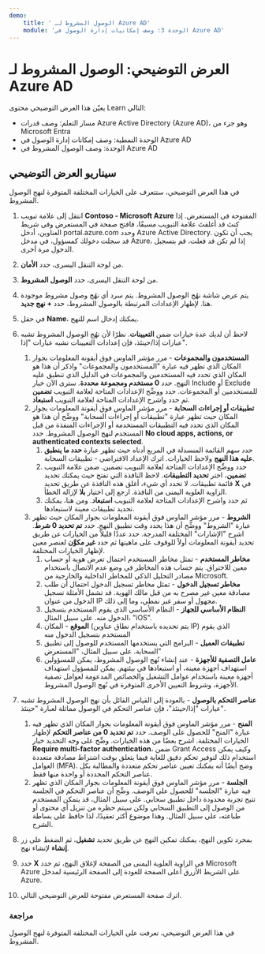 ```yaml
---
demo:
    title: ' الوصول المشروط لـ Azure AD'    
    module: 'الوحدة 3: وصف إمكانيات إدارة الوصول في Azure AD'
---
```


# <a name="demo-azure-ad-conditional-access"></a>العرض التوضيحي: الوصول المشروط لـ Azure AD

يعيّن هذا العرض التوضيحي محتوى Learn التالي:

- مسار التعلم: وصف قدرات Azure Active Directory (Azure AD)، وهو جزء من Microsoft Entra
- الوحدة النمطية: وصف إمكانات إدارة الوصول في Azure AD
- الوحدة: وصف الوصول المشروط في Azure AD

## <a name="demo-scenario"></a>سيناريو العرض التوضيحي

في هذا العرض التوضيحي، ستتعرف على الخيارات المختلفة المتوفرة لنهج الوصول المشروط.

1. انتقل إلى علامة تبويب **Contoso - Microsoft Azure** المفتوحة في المستعرض. إذا كنتَ قد أغلقتَ علامة التبويب مسبقًا، فافتح صفحة في المستعرض وفي شريط العناوين، أدخل portal.azure.com وحدد Azure Active Directory. يجب أن تكون قد سجلت دخولك كمسؤول، في مدخل Azure، إذا لم تكن قد فعلت، قم بتسجيل الدخول مرة أخرى.

1. من لوحة التنقل اليسرى، حدد **الأمان**.

1. من لوحة التنقل اليسرى، حدد **الوصول المشروط**.

1. يتم عرض شاشة نهُج الوصول المشروط. يتم سرد أي نهُج وصول مشروط موجودة هنا. لإظهار الإعدادات المرتبطة بالوصول المشروط، حدد **+ نهج جديد**.

1. في حقل **Name**، يمكنك إدخال اسم للنهج.

1. لاحظ أن لديك عدة خيارات ضمن **التعيينات**.  نظرًا لأن نهُج الوصول المشروط تشبه عبارات إذا/حينئذ، فإن إعدادات التعيينات تشبه عبارات "إذا".
    1. **المستخدمون والمجموعات** - مرر مؤشر الماوس فوق أيقونة المعلومات بجوار المكان الذي تظهر فيه عبارة "المستخدمون والمجموعات" واذكر أن هذا هو المكان الذي تحدد فيه المستخدمين والمجموعات في الدليل الذي تنطبق عليه النهج. حدد **0 مستخدم ومجموعة محددة**.  سترى الآن خيار Include أو Exclude للمستخدمين أو المجموعات. حدد ووضِّح الإعدادات المتاحة لعلامة التبويب **تضمين** ثم حدد واشرح الإعدادات المتاحة لعلامة التبويب **استبعاد**.
    1. **تطبيقات أو إجراءات السحابة** - مرر مؤشر الماوس فوق أيقونة المعلومات بجوار المكان حيث تظهر عبارة "تطبيقات أو إجراءات السحابة" ووضِّح أن هذا هو المكان الذي تحدد فيه التطبيقات المستخدمة أو الإجراءات المنفذة من قبل المستخدم لنهج الوصول المشروط.  حدد **No cloud apps, actions, or authenticated contexts selected**.
        1. حدد سهم القائمة المنسدلة في المربع أدناه حيث تظهر عبارة **حدد ما ينطبق عليه هذا النهج** ولاحظ الخيارات.  اترك الإعداد الافتراضي - تطبيقات السحابة.
        1. حدد ووضِّح الإعدادات المتاحة لعلامة التبويب تضمين. ضمن علامة التبويب **تضمين**، اختر **تحديد التطبيقات**.  لاحظ النافذة التي تفتح حيث يمكنك تحديد قائمة تطبيقات.  لا تحدد أي شيء، أغلق هذه النافذة عن طريق تحديد **X** في الزاوية العلوية اليمنى من النافذة. ارجع إلى اختيار **بلا** لإزالة الخطأ.
        1. ثم حدد واشرح الإعدادات المتاحة لعلامة التبويب **استبعاد**.  ومن هنا، يمكنك تحديد تطبيقات معينة لاستبعادها.
    1. **الشروط** - مرر مؤشر الماوس فوق أيقونة المعلومات بجوار المكان حيث تظهر عبارة "الشروط" ووضِّح أن هذا يحدد وقت تطبيق النهج. حدد **تم تحديد 0 شرط**. اشرح "الإشارات" المختلفة المدرجة.   حدد عددًا قليلاً من الخيارات عن طريق تحديد أيقونة المعلومات أولاً للوقوف على ماهيتها ثم حدد **غير مكوَّن** لعنصر معين لإظهار الخيارات المختلفة.
        1. **مخاطر المستخدم** - تمثل مخاطر المستخدم احتمال تعرض هوية أو حساب معين للاختراق. يتم حساب هذه المخاطر في وضع عدم الاتصال باستخدام مصادر التحليل الذكي للمخاطر الداخلية والخارجية من Microsoft.
        1. **مخاطر تسجيل الدخول** - تمثل مخاطر تسجيل الدخول احتمال أن طلب مصادقة معين غير مصرح به من قبل مالك الهوية. قد تشمل الأمثلة تسجيل الدخول من عنوان IP مجهول أو سفر غير نمطي، وما إلى ذلك.
        1. **النظام الأساسي للجهاز** - النظام الأساسي الذي يقوم المستخدم بتسجيل الدخول منه. على سبيل المثال، "iOS".
        1. **الموقع** - المكان (يتم تحديده باستخدام نطاق عناوين IP) الذي يقوم المستخدم بتسجيل الدخول منه
        1. **تطبيقات العميل** - البرامج التي يستخدمها المستخدم للوصول إلى تطبيق السحابة. على سبيل المثال، "المستعرض"
        1. **عامل التصفية للأجهزة** - عند إنشاء نُهج الوصول المشروط، يمكن للمسؤولين استهداف أجهزة معينة، أو استبعادها في بيئتهم. يمكن للمسؤول استهداف أجهزة معينة باستخدام ⁧⁩عوامل التشغيل والخصائص المدعومة لعوامل تصفية الأجهزة⁧⁩، وشروط التعيين الأخرى المتوفرة في نُهج الوصول المشروط.

1. **عناصر التحكم بالوصول** - بالعودة إلى القياس القائل بأن نهج الوصول المشروط تشبه عبارات "إذا/حينئذ"، فإن عناصر التحكم في الوصول مماثلة لعبارة "حينئذ".
    1. **المنح** - مرر مؤشر الماوس فوق أيقونة المعلومات بجوار المكان الذي تظهر فيه عبارة "المنح" للحصول على الوصف.  حدد **تم تحديد 0 من عناصر التحكم** لإظهار الخيارات المختلفة.  اشرح بعضًا من هذه الخيارات.  وضِّح على وجه التحديد خيار **Require multi-factor authentication**، ضمن Grant Access وكيف يمكن استخدام ذلك لتوفير تحكم دقيق للغاية فيما يتعلق بوقت اشتراط مصادقة متعددة العوامل (MFA).   وضح أيضًا أنه يمكنك تعيين عناصر تحكم متعددة والمطالبة بكل عناصر التحكم المحددة أو واحدة منها فقط.
    1. **الجلسة** - مرر مؤشر الماوس فوق أيقونة المعلومات بجوار المكان الذي تظهر فيه عبارة "الجلسة" للحصول على الوصف.  وضِّح أن عناصر التحكم في الجلسة تتيح تجربة محدودة داخل تطبيق سحابي.  على سبيل المثال، قد يتمكن المستخدم من الوصول إلى التطبيق السحابي ولكن سيتم حظره من تنزيل أي محتوى أو طباعته، على سبيل المثال.  وهذا موضوع أكثر تعقيدًا، لذا حافظ على بساطة الشرح.

1. بمجرد تكوين النهج، يمكنك تمكين النهج عن طريق تحديد **تشغيل**، ثم الضغط على زر **إنشاء** لإنشاء نهج.

1. حدد **X** في الزاوية العلوية اليمنى من الصفحة لإغلاق النهج، ثم حدد Microsoft Azure على الشريط الأزرق أعلى الصفحة للعودة إلى الصفحة الرئيسية لمدخل Azure.

1. اترك صفحة المستعرض مفتوحة للعرض التوضيحي التالي.

### <a name="review"></a>مراجعة

في هذا العرض التوضيحي، تعرفت على الخيارات المختلفة المتوفرة لنهج الوصول المشروط.
